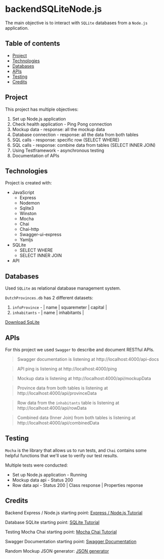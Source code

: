 # backendSQLiteNode.js
The main objective is to interact with `SQLite` databases from a `Node.js` application.

## Table of contents
* [Project](#Project)
* [Technologies](#technologies)
* [Databases](#Databases)
* [APIs](#APIs)
* [Testing](#Testing)
* [Credits](#Credits)

## Project
This project has multiple objectives:
1. Set up Node.js application
2. Check health application - Ping Pong connection
3. Mockup data - response: all the mockup data
4. Database connection - response: all the data from both tables
5. SQL calls - response: specific row (SELECT WHERE)
6. SQL calls - response: combine data from tables (SELECT INNER JOIN)
7. Using Testframework - asynchronous testing
8. Documentation of APIs

## Technologies
Project is created with:
* JavaScript
  * Express
  * Nodemon
  * Sqlite3
  * Winston
  * Mocha
  * Chai
  * Chai-http
  * Swagger-ui-express
  * Yamljs
* SQLite
  * SELECT WHERE 
  * SELECT INNER JOIN
* API

## Databases
Used `SQLite` as relational database management system.

`DutchProvinces.db` has 2 different datasets:
1. `infoProvince` - | name | squaremeter | capital |
2. `inhabitants` -  | name | inhabitants |

[Download SqLite](https://www.sqlite.org/index.html)

## APIs
For this project we used `Swagger` to describe and document RESTful APIs.

> Swagger documentation is listening at http://localhost:4000/api-docs

> API ping is listening at http://localhost:4000/ping

> Mockup data is listening at http://localhost:4000/api/mockupData 

> Province data from both tables is listening at http://localhost:4000/api/provinceData

> Row data from the `inhabitants` table is listening at http://localhost:4000/api/rowData

> Combined data (Inner Join) from both tables is listening at http://localhost:4000/api/combinedData

## Testing
`Mocha` is the library that allows us to run tests, and `Chai` contains some helpful functions that we'll use to verify our test results.

Multiple tests were conducted:
* Set up Node.js application - Running
* Mockup data api - Status 200
* Row data api - Status 200 | Class response | Properties reponse

## Credits
Backend Express / Node.js starting point:
[Express / Node.js Tutorial](https://expressjs.com/)

Database SQLite starting point:
[SQLite Tutorial](https://www.sqlitetutorial.net/)

Testing Mocha Chai starting point:
[Mocha Chai Tutorial](https://mochajs.org/)

Swagger Documentation starting point:
[Swagger Documentation](https://swagger.io/docs/)

Random Mockup JSON generator:
[JSON generator](https://www.json-generator.com/)

